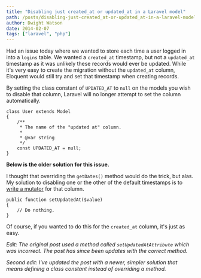 ```yaml
---
title: "Disabling just created_at or updated_at in a Laravel model"
path: /posts/disabling-just-created_at-or-updated_at-in-a-laravel-model
author: Dwight Watson
date: 2014-02-07
tags: ["laravel", "php"]
---
```


Had an issue today where we wanted to store each time a user logged in into a `logins` table. We wanted a `created_at` timestamp, but not a `updated_at` timestamp as it was unlikely these records would ever be updated. While it's very easy to create the migration without the `updated_at` column, Eloquent would still try and set that timestamp when creating records.

By setting the class constant of `UPDATED_AT` to `null` on the models you wish to disable that column, Laravel will no longer attempt to set the column automatically.

    class User extends Model
    {
        /**
         * The name of the "updated at" column.
         *
         * @var string
         */
        const UPDATED_AT = null;
    }

**Below is the older solution for this issue.**

I thought that overriding the `getDates()` method would do the trick, but alas. My solution to disabling one or the other of the default timestamps is to [write a mutator](http://laravel.com/docs/eloquent#accessors-and-mutators) for that column.

    public function setUpdatedAt($value)
    {
        // Do nothing.
    }

Of course, if you wanted to do this for the `created_at` column, it's just as easy.

*Edit: The original post used a method called `setUpdatedAtAttribute` which was incorrect. The post has since been updates with the correct method.*

*Second edit: I've updated the post with a newer, simpler solution that means defining a class constant instead of overriding a method.*
